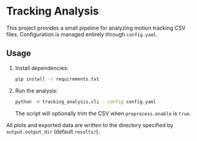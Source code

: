 # Tracking Analysis

This project provides a small pipeline for analyzing motion tracking CSV files. Configuration is managed entirely through `config.yaml`.

## Usage

1. Install dependencies:
   ```bash
   pip install -r requirements.txt
   ```
2. Run the analysis:
   ```bash
   python -m tracking_analysis.cli --config config.yaml
   ```
   The script will optionally trim the CSV when `preprocess.enable` is `true`.

All plots and exported data are written to the directory specified by `output.output_dir` (default `results/`).


